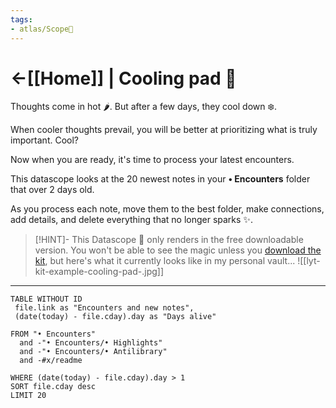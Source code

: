 ```yaml
---
tags:
- atlas/Scope🔬 
---
```


# <-[[Home]] | Cooling pad 🧊
Thoughts come in hot 🌶. But after a few days, they cool down ❄️.

When cooler thoughts prevail, you will be better at prioritizing what is truly important. Cool? 

Now when you are ready, it's time to process your latest encounters. 

This datascope looks at the 20 newest notes in your **• Encounters** folder that over 2 days old. 

As you process each note, move them to the best folder, make connections, add details, and delete everything that no longer sparks ✨. 

> [!HINT]- This Datascope 🔬 only renders in the free downloadable version.
> You won't be able to see the magic unless you [download the kit](https://www.linkingyourthinking.com/download-lyt-kit), but here's what it currently looks like in my personal vault... 
> ![[lyt-kit-example-cooling-pad-.jpg]]

---

``` dataview
TABLE WITHOUT ID
 file.link as "Encounters and new notes",
 (date(today) - file.cday).day as "Days alive"

FROM "• Encounters" 
  and -"• Encounters/• Highlights" 
  and -"• Encounters/• Antilibrary"
  and -#x/readme

WHERE (date(today) - file.cday).day > 1
SORT file.cday desc
LIMIT 20
```